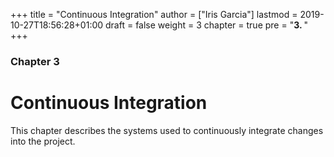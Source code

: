 +++
title = "Continuous Integration"
author = ["Iris Garcia"]
lastmod = 2019-10-27T18:56:28+01:00
draft = false
weight = 3
chapter = true
pre = "<b>3. </b>"
+++

<h3> Chapter 3 </h3>
<h1>Continuous Integration</h1>

This chapter describes the systems used to continuously integrate
changes into the project.
